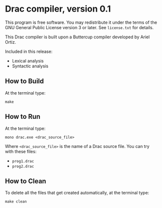 # Drac compiler, version 0.1

This program is free software. You may redistribute it under the terms of the GNU General Public License version 3 or later. See `license.txt` for details.

This Drac compiler is built upon a Buttercup compiler developed by Ariel Ortiz. 

Included in this release:

* Lexical analysis
* Syntactic analysis

## How to Build

At the terminal type:

    make

## How to Run

At the terminal type:

    mono drac.exe <drac_source_file>

Where `<drac_source_file>` is the name of a Drac source file. You can try with these files:

* `prog1.drac`
* `prog2.drac`

## How to Clean

To delete all the files that get created automatically, at the terminal type:

    make clean
